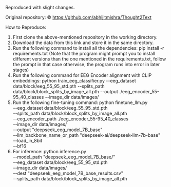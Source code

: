 Reproduced with slight changes.

Original repository: © https://github.com/abhijitmishra/Thought2Text

How to Reproduce:
1. First clone the above-mentioned repository in the working directory.
2. Download the data from this link and store it in the same directory.
3. Run the following command to install all the dependencies: pip install -r requirements.txt 
(Note that the program might prompt you to install different versions than the one mentioned in the requirements.txt, follow the prompt in that case otherwise, the program runs into error in later stages)
4. Run the following command for EEG Encoder alignment with CLIP embeddings: 
python train_eeg_classifier.py --eeg_dataset data/block/eeg_55_95_std.pth --splits_path data/block/block_splits_by_image_all.pth --output ./eeg_encoder_55-95_40_classes --image_dir data/images/
5. Run the following fine-tuning command: 
python finetune_llm.py \
    --eeg_dataset data/block/eeg_55_95_std.pth \
    --splits_path data/block/block_splits_by_image_all.pth \
    --eeg_encoder_path ./eeg_encoder_55-95_40_classes \
    --image_dir data/images/ \
    --output "deepseek_eeg_model_7B_base" \
    --llm_backbone_name_or_path "deepseek-ai/deepseek-llm-7b-base" \
    --load_in_8bit \
    --bf16
6. For inference:
python inference.py \
    --model_path "deepseek_eeg_model_7B_base/" \
    --eeg_dataset data/block/eeg_55_95_std.pth \
    --image_dir data/images/ \
    --dest "deepseek_eeg_model_7B_base_results.csv" \
    --splits_path data/block/block_splits_by_image_all.pth
